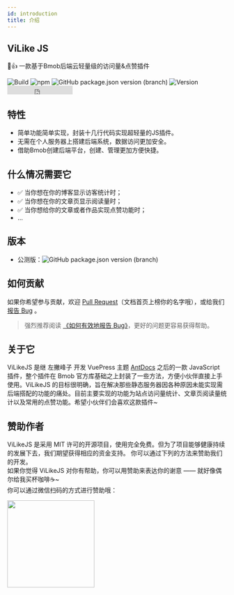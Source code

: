 ```yaml
---
id: introduction
title: 介绍
---
```


## ViLike JS
👀👍 一款基于Bmob后端云轻量级的访问量&点赞插件

![Build](https://img.shields.io/badge/build-passing-brightgreen?style=flat-square) ![npm](https://img.shields.io/npm/dt/vilike?style=flat-square&color=red) ![GitHub package.json version (branch)](https://img.shields.io/github/package-json/v/zpfz/vilikejs?style=flat-square&color=orange)  ![Version](https://img.shields.io/badge/license-MIT-brightgreen?style=flat-square&color=blue) <iframe src="https://ghbtns.com/github-btn.html?user=zpfz&repo=vilikejs&type=star&count=true" frameborder="0" scrolling="0" width="150" height="20"></iframe>

## 特性 

- 简单功能简单实现，封装十几行代码实现超轻量的JS插件。
- 无需在个人服务器上搭建后端系统，数据访问更加安全。
- 借助Bmob创建后端平台，创建、管理更加方便快捷。

## 什么情况需要它

- ✅ 当你想在你的博客显示访客统计时；
- ✅ 当你想在你的文章页显示阅读量时；
- ✅ 当你想给你的文章或者作品实现点赞功能时；
- ...

## 版本  

- 公测版：![GitHub package.json version (branch)](https://img.shields.io/github/package-json/v/zpfz/vilikejs?style=flat-square&color=orange)

## 如何贡献

如果你希望参与贡献，欢迎 [Pull Request](https://github.com/zpfz/ViLikeJS/pulls)（文档首页上榜你的名字哦），或给我们 [报告 Bug](https://github.com/zpfz/ViLikeJS/issues) 。

> 强烈推荐阅读 [《如何有效地报告 Bug》](https://www.chiark.greenend.org.uk/~sgtatham/bugs-cn.html)，更好的问题更容易获得帮助。

## 关于它
ViLikeJS 是继 左撇峰子 开发 VuePress 主题 [AntDocs](https://antdocs.seeyoz.cn/) 之后的一款 JavaScript 插件，整个插件在 Bmob 官方库基础之上封装了一些方法，方便小伙伴直接上手使用。ViLikeJS 的目标很明确，旨在解决那些静态服务器因各种原因未能实现需后端搭配的功能的痛处。目前主要实现的功能为站点访问量统计、文章页阅读量统计以及常用的点赞功能。希望小伙伴们会喜欢这款插件~

## 赞助作者
ViLikeJS 是采用 MIT 许可的开源项目，使用完全免费。但为了项目能够健康持续的发展下去，我们期望获得相应的资金支持。 你可以通过下列的方法来赞助我们的开发。  
如果你觉得 ViLikeJS 对你有帮助，你可以用赞助来表达你的谢意 —— 就好像偶尔给我买杯咖啡☕~  
你可以通过微信扫码的方式进行赞助哦：

<p><img src="https://cdn.nlark.com/yuque/0/2020/png/335122/1577963041407-assets/web-upload/f1ad6c5d-ab9d-4aec-b3c3-9098c0fa561e.png" height="200"/></p>




